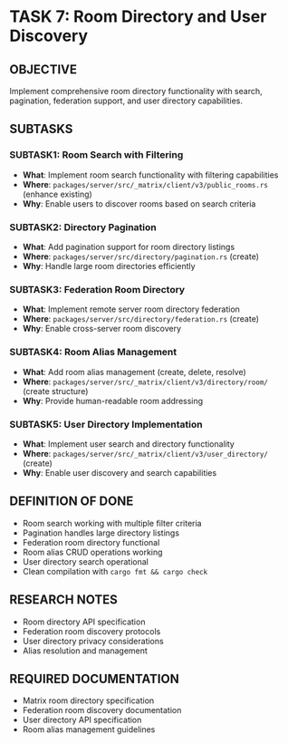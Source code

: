 # TASK 7: Room Directory and User Discovery

## OBJECTIVE
Implement comprehensive room directory functionality with search, pagination, federation support, and user directory capabilities.

## SUBTASKS

### SUBTASK1: Room Search with Filtering
- **What**: Implement room search functionality with filtering capabilities
- **Where**: `packages/server/src/_matrix/client/v3/public_rooms.rs` (enhance existing)
- **Why**: Enable users to discover rooms based on search criteria

### SUBTASK2: Directory Pagination
- **What**: Add pagination support for room directory listings
- **Where**: `packages/server/src/directory/pagination.rs` (create)
- **Why**: Handle large room directories efficiently

### SUBTASK3: Federation Room Directory
- **What**: Implement remote server room directory federation
- **Where**: `packages/server/src/directory/federation.rs` (create)
- **Why**: Enable cross-server room discovery

### SUBTASK4: Room Alias Management
- **What**: Add room alias management (create, delete, resolve)
- **Where**: `packages/server/src/_matrix/client/v3/directory/room/` (create structure)
- **Why**: Provide human-readable room addressing

### SUBTASK5: User Directory Implementation
- **What**: Implement user search and directory functionality
- **Where**: `packages/server/src/_matrix/client/v3/user_directory/` (create)
- **Why**: Enable user discovery and search capabilities

## DEFINITION OF DONE
- Room search working with multiple filter criteria
- Pagination handles large directory listings
- Federation room directory functional
- Room alias CRUD operations working
- User directory search operational
- Clean compilation with `cargo fmt && cargo check`

## RESEARCH NOTES
- Room directory API specification
- Federation room discovery protocols
- User directory privacy considerations
- Alias resolution and management

## REQUIRED DOCUMENTATION
- Matrix room directory specification
- Federation room discovery documentation
- User directory API specification
- Room alias management guidelines